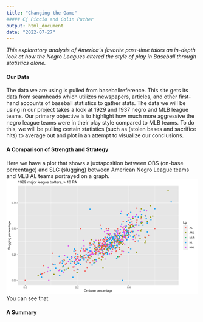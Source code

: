 ```yaml
---
title: "Changing the Game"
##### Cj Piccio and Colin Pucher
output: html_document
date: "2022-07-27"
---
```


*This exploratory analysis of America's favorite past-time takes an in-depth look at how the Negro Leagues altered the style of play in Baseball through statistics alone.*

#### Our Data

The data we are using is pulled from baseballreference. This site gets its data from seamheads which utilizes newspapers, articles, and other first-hand accounts of baseball statistics to gather stats. The data we will be using in our project takes a look at 1929 and 1937 negro and MLB league teams. Our primary objective is to highlight how much more aggressive the negro league teams were in their play style compared to MLB teams. To do this, we will be pulling certain statistics (such as (stolen bases and sacrifice hits) to average out and plot in an attempt to visualize our conclusions.

#### A Comparison of Strength and Strategy

Here we have a plot that shows a juxtaposition between OBS (on-base percentage) and SLG (slugging) between American Negro League teams and MLB AL teams portrayed on a graph. ![graph image](https://github.com/sejotathecoder/Baseball--a_numbers_game/blob/9bdb1f749c873ed32853f5cb0c0b619f1278b547/1929battersOBPSLG.png)
You can see that

#### A Summary

